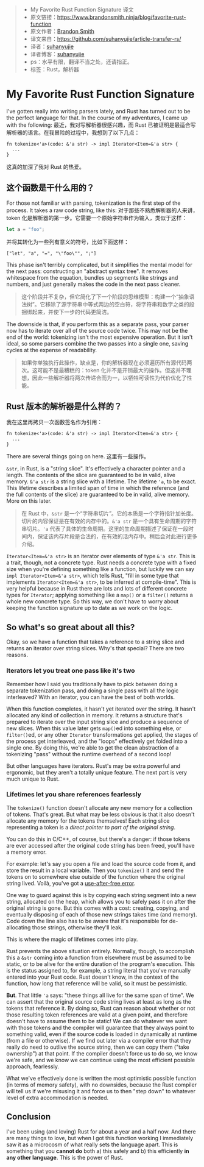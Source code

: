 >* My Favorite Rust Function Signature 译文
>* 原文链接：https://www.brandonsmith.ninja/blog/favorite-rust-function
>* 原文作者：[Brandon Smith](https://github.com/brundonsmith)
>* 译文来自：https://github.com/suhanyujie/article-transfer-rs/
>* 译者：[suhanyujie](https://github.com/suhanyujie)
>* 译者博客：[suhanyujie](https://ishenghuo.cnblogs.com/)
>* ps：水平有限，翻译不当之处，还请指正。
>* 标签：Rust，解析器

# My Favorite Rust Function Signature
I've gotten really into writing parsers lately, and Rust has turned out to be the perfect language for that. In the course of my adventures, I came up with the following:
最近，我对写解析器很感兴趣，而 Rust 已被证明是最适合写解析器的语言。在我冒险的过程中，我想到了以下几点：

```
fn tokenize<'a>(code: &'a str) -> impl Iterator<Item=&'a str> {
  ...
}
```

这真的加深了我对 Rust 的热爱。

## 这个函数是干什么用的？

For those not familiar with parsing, tokenization is the first step of the process. It takes a raw code string, like this:
对于那些不熟悉解析器的人来讲，token 化是解析器的第一步。它需要一个原始字符串作为输入，类似于这样：

```rust
let a = "foo";
```

并将其转化为一些列有意义的符号，比如下面这样：

```
["let", "a", "=", "\"foo\"", ";"]
```

This phase isn't terribly complicated, but it simplifies the mental model for the next pass: constructing an "abstract syntax tree". It removes whitespace from the equation, bundles up segments like strings and numbers, and just generally makes the code in the next pass cleaner.
>这个阶段并不复杂，但它简化了下一个阶段的思维模型：构建一个“抽象语法树”。它移除了源字符串中等式两边的空白符，将字符串和数字之类的段捆绑起来，并使下一步的代码更简洁。

The downside is that, if you perform this as a separate pass, your parser now has to iterate over all of the source code twice. This may not be the end of the world: tokenizing isn't the most expensive operation. But it isn't ideal, so some parsers combine the two passes into a single one, saving cycles at the expense of readability.
>如果你单独执行此操作，缺点是，你的解析器现在必须遍历所有源代码两次。这可能不是最糟糕的：token 化并不是开销最大的操作。但这并不理想，因此一些解析器将两次传递合而为一，以牺牲可读性为代价优化了性能。

## Rust 版本的解析器是什么样的？

我在这里再拷贝一次函数签名作为引用：

```
fn tokenize<'a>(code: &'a str) -> impl Iterator<Item=&'a str> {
  ...
}
```

There are several things going on here.
这里有一些操作。

`&str`, in Rust, is a "string slice". It's effectively a character pointer and a length. The contents of the slice are guaranteed to be in valid, alive memory. `&'a str` is a string slice with a lifetime. The lifetime `'a`, to be exact. This lifetime describes a limited span of time in which the reference (and the full contents of the slice) are guaranteed to be in valid, alive memory. More on this later.
>在 Rust 中，`&str` 是一个“字符串切片”。它的本质是一个字符指针加长度。切片的内容保证是在有效的内存中的。`&'a str` 是一个具有生命周期的字符串切片。`'a` 代表了具体的生命周期。这里的生命周期描述了保证在一段时间内，保证该内存片段是合法的，在有效的活内存中。稍后会对此进行更多介绍。

`Iterator<Item=&'a str>` is an iterator over elements of type `&'a str`. This is a trait, though, not a concrete type. Rust needs a concrete type with a fixed size when you're defining something like a function, but luckily we can say `impl Iterator<Item=&'a str>`, which tells Rust, "fill in some type that implements `Iterator<Item=&'a str>`, to be inferred at compile-time". This is very helpful because in Rust there are lots and lots of different concrete types for `Iterator`; applying something like a `map()` or a `filter()` returns a whole new concrete type. So this way, we don't have to worry about keeping the function signature up to date as we work on the logic.

## So what's so great about all this? 
Okay, so we have a function that takes a reference to a string slice and returns an iterator over string slices. Why's that special? There are two reasons.

### Iterators let you treat one pass like it's two 
Remember how I said you traditionally have to pick between doing a separate tokenization pass, and doing a single pass with all the logic interleaved? With an iterator, you can have the best of both worlds.

When this function completes, it hasn't yet iterated over the string. It hasn't allocated any kind of collection in memory. It returns a structure that's prepared to iterate over the input string slice and produce a sequence of new slices. When this value later gets `map()`ed into something else, or `filter()`ed, or any other `Iterator` transformations get applied, the stages of the process get interleaved, and the "loops" effectively get folded into a single one. By doing this, we're able to get the clean abstraction of a tokenizing "pass" without the runtime overhead of a second loop!

But other languages have iterators. Rust's may be extra powerful and ergonomic, but they aren't a totally unique feature. The next part is very much unique to Rust.

### Lifetimes let you share references fearlessly 
The `tokenize()` function doesn't allocate any new memory for a collection of tokens. That's great. But what may be less obvious is that it also doesn't allocate any memory for the tokens themselves! Each string slice representing a token is a _direct pointer to part of the original string_.

You can do this in C/C++, of course, but there's a danger: if those tokens are ever accessed after the original code string has been freed, you'll have a memory error.

For example: let's say you open a file and load the source code from it, and store the result in a local variable. Then you `tokenize()` it and send the tokens on to somewhere else outside of the function where the original string lived. Voilà, you've got a [use-after-free error](https://en.wikipedia.org/wiki/Dangling_pointer).

One way to guard against this is by copying each string segment into a new string, allocated on the heap, which allows you to safely pass it on after the original string is gone. But this comes with a cost: creating, copying, and eventually disposing of each of those new strings takes time (and memory). Code down the line also has to be aware that it's responsible for de-allocating those strings, otherwise they'll leak.

This is where the magic of lifetimes comes into play.

Rust prevents the above situation entirely. Normally, though, to accomplish this a `&str` coming into a function from elsewhere must be assumed to be static, or to be alive for the entire duration of the program's execution. This is the status assigned to, for example, a string literal that you've manually entered into your Rust code. Rust doesn't know, in the context of the function, how long that reference will be valid, so it must be pessimistic.

**But**. That little `'a` says: "these things all live for the same span of time". We can assert that the original source code string lives at least as long as the tokens that reference it. By doing so, Rust can reason about whether or not those resulting token references are valid at a given point, and therefore doesn't have to assume them to be static! We can do whatever we want with those tokens and the compiler will guarantee that they always point to something valid, even if the source code is loaded in dynamically at runtime (from a file or otherwise). If we find out later via a compiler error that they really do need to outlive the source string, then we can copy them ("take ownership") at that point. If the compiler doesn't force us to do so, we know we're safe, and we know we can continue using the most efficient possible approach, fearlessly.

What we've effectively done is written the most optimistic possible function (in terms of memory safety), with no downsides, because the Rust compiler will tell us if we're misusing it and force us to then "step down" to whatever level of extra accommodation is needed.

## Conclusion 

I've been using (and loving) Rust for about a year and a half now. And there are many things to love, but when I got this function working I immediately saw it as a microcosm of what really sets the language apart. This is something that you **cannot do** both a) this safely and b) this efficiently **in any other language**. This is the power of Rust.
